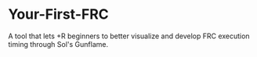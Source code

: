 # Your-First-FRC
A tool that lets +R beginners to better visualize and develop FRC execution timing through Sol's Gunflame.
